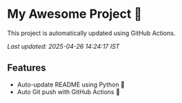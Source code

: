# My Awesome Project 🚀

This project is automatically updated using GitHub Actions.

_Last updated: 2025-04-26 14:24:17 IST_

## Features
- Auto-update README using Python 🐍
- Auto Git push with GitHub Actions 🤖
